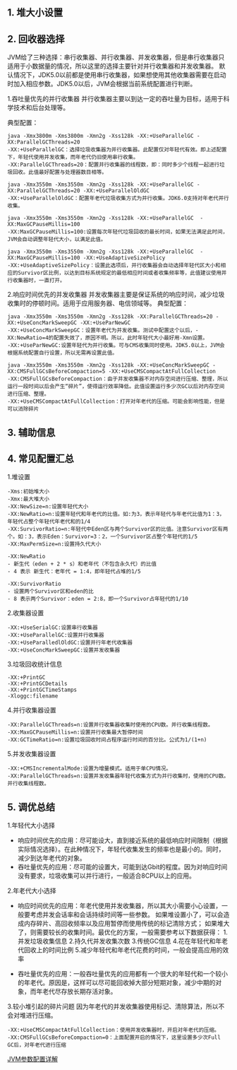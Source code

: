 

## 1. 堆大小设置


## 2. 回收器选择

JVM给了三种选择：串行收集器、并行收集器、并发收集器，但是串行收集器只适用于小数据量的情况，所以这里的选择主要针对并行收集器和并发收集器。
默认情况下，JDK5.0以前都是使用串行收集器，如果想使用其他收集器需要在启动时加入相应参数。JDK5.0以后，JVM会根据当前系统配置进行判断。

1.吞吐量优先的并行收集器
并行收集器主要以到达一定的吞吐量为目标，适用于科学技术和后台处理等。

典型配置：

	java -Xmx3800m -Xms3800m -Xmn2g -Xss128k -XX:+UseParallelGC -XX:ParallelGCThreads=20
	-XX:+UseParallelGC：选择垃圾收集器为并行收集器。此配置仅对年轻代有效。即上述配置下，年轻代使用并发收集，而年老代仍旧使用串行收集。
	-XX:ParallelGCThreads=20：配置并行收集器的线程数，即：同时多少个线程一起进行垃圾回收。此值最好配置与处理器数目相等。

	java -Xmx3550m -Xms3550m -Xmn2g -Xss128k -XX:+UseParallelGC -XX:ParallelGCThreads=20 -XX:+UseParallelOldGC
	-XX:+UseParallelOldGC：配置年老代垃圾收集方式为并行收集。JDK6.0支持对年老代并行收集。

	java -Xmx3550m -Xms3550m -Xmn2g -Xss128k -XX:+UseParallelGC  -XX:MaxGCPauseMillis=100
	-XX:MaxGCPauseMillis=100:设置每次年轻代垃圾回收的最长时间，如果无法满足此时间，JVM会自动调整年轻代大小，以满足此值。

	java -Xmx3550m -Xms3550m -Xmn2g -Xss128k -XX:+UseParallelGC  -XX:MaxGCPauseMillis=100 -XX:+UseAdaptiveSizePolicy
	-XX:+UseAdaptiveSizePolicy：设置此选项后，并行收集器会自动选择年轻代区大小和相应的Survivor区比例，以达到目标系统规定的最低相应时间或者收集频率等，此值建议使用并行收集器时，一直打开。


2.响应时间优先的并发收集器
并发收集器主要是保证系统的响应时间，减少垃圾收集时的停顿时间。适用于应用服务器、电信领域等。
典型配置：

	java -Xmx3550m -Xms3550m -Xmn2g -Xss128k -XX:ParallelGCThreads=20 -XX:+UseConcMarkSweepGC -XX:+UseParNewGC
	-XX:+UseConcMarkSweepGC：设置年老代为并发收集。测试中配置这个以后，-XX:NewRatio=4的配置失效了，原因不明。所以，此时年轻代大小最好用-Xmn设置。
	-XX:+UseParNewGC:设置年轻代为并行收集。可与CMS收集同时使用。JDK5.0以上，JVM会根据系统配置自行设置，所以无需再设置此值。

	java -Xmx3550m -Xms3550m -Xmn2g -Xss128k -XX:+UseConcMarkSweepGC -XX:CMSFullGCsBeforeCompaction=5 -XX:+UseCMSCompactAtFullCollection
	-XX:CMSFullGCsBeforeCompaction：由于并发收集器不对内存空间进行压缩、整理，所以运行一段时间以后会产生“碎片”，使得运行效率降低。此值设置运行多少次GC以后对内存空间进行压缩、整理。
	-XX:+UseCMSCompactAtFullCollection：打开对年老代的压缩。可能会影响性能，但是可以消除碎片

## 3. 辅助信息


## 4. 常见配置汇总 

1.堆设置

	-Xms:初始堆大小
	-Xmx:最大堆大小
	-XX:NewSize=n:设置年轻代大小
	-XX:NewRatio=n:设置年轻代和年老代的比值。如:为3，表示年轻代与年老代比值为1：3，年轻代占整个年轻代年老代和的1/4
	-XX:SurvivorRatio=n:年轻代中Eden区与两个Survivor区的比值。注意Survivor区有两个。如：3，表示Eden：Survivor=3：2，一个Survivor区占整个年轻代的1/5
	-XX:MaxPermSize=n:设置持久代大小
	
	-XX:NewRatio
	- 新生代（eden + 2 * s）和老年代（不包含永久代）的比值
	- 4 表示 新生代：老年代 = 1:4，即年轻代占堆的1/5
	
	-XX:SurvivorRatio
	- 设置两个Survivor区和eden的比
	- 8 表示两个Survivor：eden = 2:8，即一个Survivor占年轻代的1/10

2.收集器设置 

	-XX:+UseSerialGC:设置串行收集器
	-XX:+UseParallelGC:设置并行收集器
	-XX:+UseParalledlOldGC:设置并行年老代收集器
	-XX:+UseConcMarkSweepGC:设置并发收集器

3.垃圾回收统计信息 

	-XX:+PrintGC
	-XX:+PrintGCDetails
	-XX:+PrintGCTimeStamps
	-Xloggc:filename

4.并行收集器设置 

	-XX:ParallelGCThreads=n:设置并行收集器收集时使用的CPU数。并行收集线程数。
	-XX:MaxGCPauseMillis=n:设置并行收集最大暂停时间
	-XX:GCTimeRatio=n:设置垃圾回收时间占程序运行时间的百分比。公式为1/(1+n)

5.并发收集器设置 

	-XX:+CMSIncrementalMode:设置为增量模式。适用于单CPU情况。
	-XX:ParallelGCThreads=n:设置并发收集器年轻代收集方式为并行收集时，使用的CPU数。并行收集线程数。

## 5. 调优总结

1.年轻代大小选择

* 响应时间优先的应用：尽可能设大，直到接近系统的最低响应时间限制（根据实际情况选择）。在此种情况下，年轻代收集发生的频率也是最小的。同时，减少到达年老代的对象。
* 吞吐量优先的应用：尽可能的设置大，可能到达Gbit的程度。因为对响应时间没有要求，垃圾收集可以并行进行，一般适合8CPU以上的应用。

2.年老代大小选择

* 响应时间优先的应用：年老代使用并发收集器，所以其大小需要小心设置，一般要考虑并发会话率和会话持续时间等一些参数。
如果堆设置小了，可以会造成内存碎片、高回收频率以及应用暂停而使用传统的标记清除方式；
如果堆大了，则需要较长的收集时间。最优化的方案，一般需要参考以下数据获得：
	1.并发垃圾收集信息
	2.持久代并发收集次数
	3.传统GC信息
	4.花在年轻代和年老代回收上的时间比例
	5.减少年轻代和年老代花费的时间，一般会提高应用的效率
	
* 吞吐量优先的应用：一般吞吐量优先的应用都有一个很大的年轻代和一个较小的年老代。原因是，这样可以尽可能回收掉大部分短期对象，减少中期的对象，而年老代尽存放长期存活对象。

3.较小堆引起的碎片问题
因为年老代的并发收集器使用标记、清除算法，所以不会对堆进行压缩。
	
	-XX:+UseCMSCompactAtFullCollection：使用并发收集器时，开启对年老代的压缩。
	-XX:CMSFullGCsBeforeCompaction=0：上面配置开启的情况下，这里设置多少次Full GC后，对年老代进行压缩

[JVM参数配置详解](https://blog.csdn.net/yjl33/article/details/78890363) 


